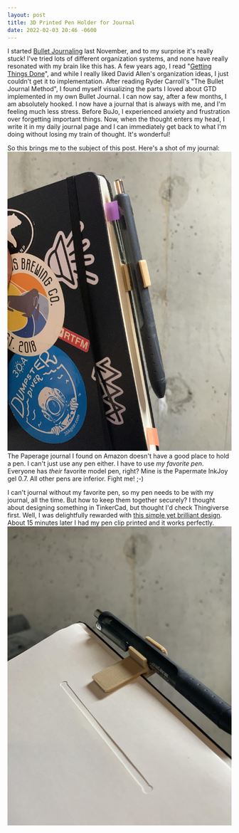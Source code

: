 ```yaml
---
layout: post
title: 3D Printed Pen Holder for Journal
date: 2022-02-03 20:46 -0600
---
```

I started [Bullet Journaling](https://bulletjournal.com/) last November, and
to my surprise it's really stuck!  I've tried lots of different organization
systems, and none have really resonated with my brain like this has. A few
years ago, I read "[Getting Things Done](https://gettingthingsdone.com/)", and while I really
liked David Allen's organization ideas, I just couldn't get it to
implementation.  After reading Ryder Carroll's "The Bullet Journal Method",
I found myself visualizing the parts I loved about GTD implemented in my
own Bullet Journal. I can now say, after a few months, I am absolutely hooked.
I now have a journal that is always with me, and I'm feeling much less stress.
Before BuJo, I experienced anxiety and frustration over forgetting important
things. Now, when the thought enters my head, I write it in my daily journal page
and I can immediately get back to what I'm doing without losing my train of
thought.  It's wonderful!

So this brings me to the subject of this post. Here's a shot of my journal:
![image](/assets/images/penholder1.jpg)  
The Paperage journal I found on Amazon doesn't have a good place to hold a pen.
I can't just use any pen either. I have to use *my favorite pen*. Everyone has *their*
favorite model pen, right? Mine is the Papermate InkJoy gel 0.7. All other pens
are inferior. Fight me! ;-)

I can't journal without my favorite pen, so my pen needs to be with my journal,
all the time. But how to keep them together securely? I thought about designing
something in TinkerCad, but thought I'd check Thingiverse first. Well, I was
delightfully rewarded with [this simple yet brilliant design](https://www.thingiverse.com/thing:1782329).
About 15 minutes later I had my pen clip printed and it works perfectly.
![image](/assets/images/penholder2.jpg)
